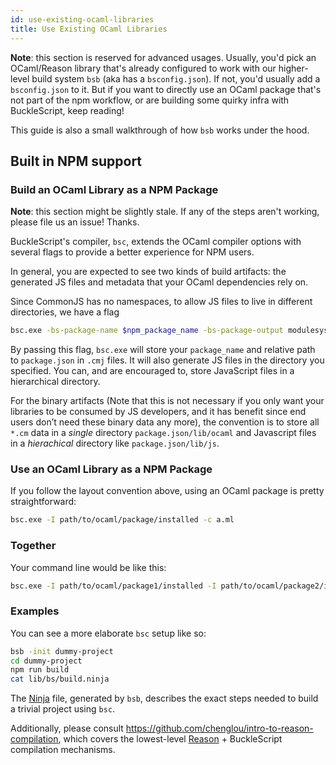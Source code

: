 ```yaml
---
id: use-existing-ocaml-libraries
title: Use Existing OCaml Libraries
---
```


**Note**: this section is reserved for advanced usages. Usually, you'd pick an OCaml/Reason library that's already configured to work with our higher-level build system `bsb` (aka has a `bsconfig.json`). If not, you'd usually add a `bsconfig.json` to it. But if you want to directly use an OCaml package that's not part of the npm workflow, or are building some quirky infra with BuckleScript, keep reading!

This guide is also a small walkthrough of how `bsb` works under the hood.

## Built in NPM support

### Build an OCaml Library as a NPM Package

**Note**: this section might be slightly stale. If any of the steps aren't working, please file us an issue! Thanks.

BuckleScript's compiler, `bsc`, extends the OCaml compiler options with several flags to provide a better experience for NPM users.

In general, you are expected to see two kinds of build artifacts: the generated JS files and metadata that your OCaml dependencies rely on.

Since CommonJS has no namespaces, to allow JS files to live in different directories, we have a flag

```sh
bsc.exe -bs-package-name $npm_package_name -bs-package-output modulesystem:path/to/your/js/dir -c a.ml
```

By passing this flag, `bsc.exe` will store your `package_name` and relative path to `package.json` in `.cmj` files. It will also generate JS files in the directory you specified. You can, and are encouraged to, store JavaScript files in a hierarchical directory.

For the binary artifacts (Note that this is not necessary if you only want your libraries to be consumed by JS developers, and it has benefit since end users don’t need these binary data any more), the convention is to store all `*.cm` data in a *single* directory `package.json/lib/ocaml` and Javascript files in a *hierachical* directory like `package.json/lib/js`.

### Use an OCaml Library as a NPM Package

If you follow the layout convention above, using an OCaml package is pretty straightforward:

```sh
bsc.exe -I path/to/ocaml/package/installed -c a.ml
```

### Together

Your command line would be like this:

```sh
bsc.exe -I path/to/ocaml/package1/installed -I path/to/ocaml/package2/installed  -bs-package-name $npm_package_name -bs-package-output commonjs:path/to/lib/js/ -c a.ml
```

### Examples

You can see a more elaborate `bsc` setup like so:

```sh
bsb -init dummy-project
cd dummy-project
npm run build
cat lib/bs/build.ninja
```

The [Ninja](https://ninja-build.org) file, generated by `bsb`, describes the exact steps needed to build a trivial project using `bsc`.

Additionally, please consult https://github.com/chenglou/intro-to-reason-compilation, which covers the lowest-level [Reason](https://reasonml.github.io) + BuckleScript compilation mechanisms.
